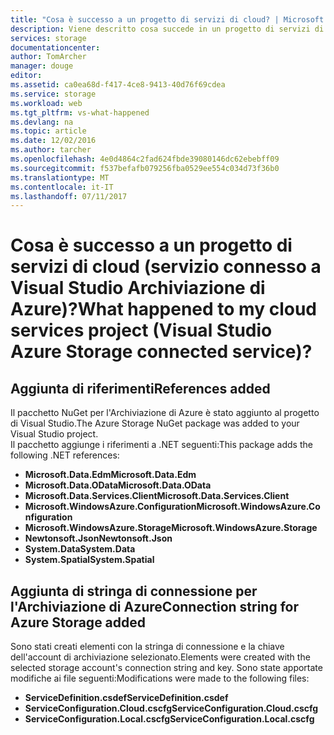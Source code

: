 ```yaml
---
title: "Cosa è successo a un progetto di servizi di cloud? | Microsoft Docs"
description: Viene descritto cosa succede in un progetto di servizi di cloud dopo la connessione a un account di archiviazione di Azure utilizzando i servizi connessi a Visual Studio
services: storage
documentationcenter: 
author: TomArcher
manager: douge
editor: 
ms.assetid: ca0ea68d-f417-4ce8-9413-40d76f69cdea
ms.service: storage
ms.workload: web
ms.tgt_pltfrm: vs-what-happened
ms.devlang: na
ms.topic: article
ms.date: 12/02/2016
ms.author: tarcher
ms.openlocfilehash: 4e0d4864c2fad624fbde39080146dc62ebebff09
ms.sourcegitcommit: f537befafb079256fba0529ee554c034d73f36b0
ms.translationtype: MT
ms.contentlocale: it-IT
ms.lasthandoff: 07/11/2017
---
```

# <a name="what-happened-to-my-cloud-services-project-visual-studio-azure-storage-connected-service"></a><span data-ttu-id="c5892-104">Cosa è successo a un progetto di servizi di cloud (servizio connesso a Visual Studio Archiviazione di Azure)?</span><span class="sxs-lookup"><span data-stu-id="c5892-104">What happened to my cloud services project (Visual Studio Azure Storage connected service)?</span></span>
## <a name="references-added"></a><span data-ttu-id="c5892-105">Aggiunta di riferimenti</span><span class="sxs-lookup"><span data-stu-id="c5892-105">References added</span></span>
<span data-ttu-id="c5892-106">Il pacchetto NuGet per l'Archiviazione di Azure è stato aggiunto al progetto di Visual Studio.</span><span class="sxs-lookup"><span data-stu-id="c5892-106">The Azure Storage NuGet package was added to your Visual Studio project.</span></span>  
<span data-ttu-id="c5892-107">Il pacchetto aggiunge i riferimenti a .NET seguenti:</span><span class="sxs-lookup"><span data-stu-id="c5892-107">This package adds the following .NET references:</span></span>

* <span data-ttu-id="c5892-108">**Microsoft.Data.Edm**</span><span class="sxs-lookup"><span data-stu-id="c5892-108">**Microsoft.Data.Edm**</span></span>
* <span data-ttu-id="c5892-109">**Microsoft.Data.OData**</span><span class="sxs-lookup"><span data-stu-id="c5892-109">**Microsoft.Data.OData**</span></span>
* <span data-ttu-id="c5892-110">**Microsoft.Data.Services.Client**</span><span class="sxs-lookup"><span data-stu-id="c5892-110">**Microsoft.Data.Services.Client**</span></span>
* <span data-ttu-id="c5892-111">**Microsoft.WindowsAzure.Configuration**</span><span class="sxs-lookup"><span data-stu-id="c5892-111">**Microsoft.WindowsAzure.Configuration**</span></span>
* <span data-ttu-id="c5892-112">**Microsoft.WindowsAzure.Storage**</span><span class="sxs-lookup"><span data-stu-id="c5892-112">**Microsoft.WindowsAzure.Storage**</span></span>
* <span data-ttu-id="c5892-113">**Newtonsoft.Json**</span><span class="sxs-lookup"><span data-stu-id="c5892-113">**Newtonsoft.Json**</span></span>
* <span data-ttu-id="c5892-114">**System.Data**</span><span class="sxs-lookup"><span data-stu-id="c5892-114">**System.Data**</span></span>
* <span data-ttu-id="c5892-115">**System.Spatial**</span><span class="sxs-lookup"><span data-stu-id="c5892-115">**System.Spatial**</span></span>

## <a name="connection-string-for-azure-storage-added"></a><span data-ttu-id="c5892-116">Aggiunta di stringa di connessione per l'Archiviazione di Azure</span><span class="sxs-lookup"><span data-stu-id="c5892-116">Connection string for Azure Storage added</span></span>
<span data-ttu-id="c5892-117">Sono stati creati elementi con la stringa di connessione e la chiave dell'account di archiviazione selezionato.</span><span class="sxs-lookup"><span data-stu-id="c5892-117">Elements were created with the selected storage account's connection string and key.</span></span> <span data-ttu-id="c5892-118">Sono state apportate modifiche ai file seguenti:</span><span class="sxs-lookup"><span data-stu-id="c5892-118">Modifications were made to the following files:</span></span>

* <span data-ttu-id="c5892-119">**ServiceDefinition.csdef**</span><span class="sxs-lookup"><span data-stu-id="c5892-119">**ServiceDefinition.csdef**</span></span>
* <span data-ttu-id="c5892-120">**ServiceConfiguration.Cloud.cscfg**</span><span class="sxs-lookup"><span data-stu-id="c5892-120">**ServiceConfiguration.Cloud.cscfg**</span></span>
* <span data-ttu-id="c5892-121">**ServiceConfiguration.Local.cscfg**</span><span class="sxs-lookup"><span data-stu-id="c5892-121">**ServiceConfiguration.Local.cscfg**</span></span>

